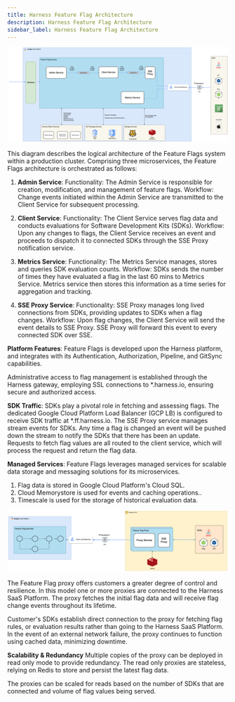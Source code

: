```yaml
---
title: Harness Feature Flag Architecture
description: Harness Feature Flag Architecture
sidebar_label: Harness Feature Flag Architecture
---
```


![](./static/harness_ff_architecture.png)

This diagram describes the logical architecture of the Feature Flags system within a production cluster. Comprising three microservices, the Feature Flags architecture is orchestrated as follows:

1. **Admin Service**:
Functionality: The Admin Service is responsible for creation, modification, and management of feature flags.
Workflow: Change events initiated within the Admin Service are transmitted to the Client Service for subsequent processing.


2. **Client Service**:
Functionality: The Client Service serves flag data and conducts evaluations for Software Development Kits (SDKs).
Workflow: Upon any changes to flags, the Client Service receives an event and proceeds to dispatch it to connected SDKs through the SSE Proxy notification service.


3. **Metrics Service**:
Functionality: The Metrics Service manages, stores and queries SDK evaluation counts.
Workflow: SDKs sends the number of times they have evaluated a flag in the last 60 mins to Metrics Service. Metrics service then stores this information as a time series for aggregation and tracking.


4. **SSE Proxy Service**:
Functionality: SSE Proxy manages long lived connections from SDKs, providing updates to SDKs when a flag changes.
Workflow: Upon flag changes, the Client Service will send the event details to SSE Proxy.  SSE Proxy will forward this event to every connected SDK over SSE.


**Platform Features**:
Feature Flags is developed upon the Harness platform, and integrates with its Authentication, Authorization, Pipeline, and GitSync capabilities. 

Administrative access to flag management is established through the Harness gateway, employing SSL connections to *.harness.io, ensuring secure and authorized access.

**SDK Traffic**:
SDKs play a pivotal role in fetching and assessing flags. The dedicated Google Cloud Platform Load Balancer (GCP LB) is configured to receive SDK traffic at *.ff.harness.io. The SSE Proxy service manages stream events for SDKs. Any time a flag is changed an event will be pushed down the stream to notify the SDKs that there has been an update.  Requests to fetch flag values are all routed to the client service, which will process the request and return the flag data.

**Managed Services**:
Feature Flags leverages managed services for scalable data storage and messaging solutions for its microservices.
1. Flag data is stored in Google Cloud Platform's Cloud SQL.
2. Cloud Memorystore is used for events and caching operations..
3. Timescale is used for the storage of historical evaluation data.



![](./static/harness_ff_with_proxy_architecture.png)

The Feature Flag proxy offers customers a greater degree of control and resilience. In this model one or more proxies are connected to the Harness SaaS Platform. The proxy fetches the initial flag data and will receive flag change events throughout its lifetime.

Customer's SDKs establish direct connection to the proxy for fetching flag rules, or evaluation results rather than going to the Harness SaaS Platform. In the event of an external network failure, the proxy continues to function using cached data, minimizing downtime.

**Scalability & Redundancy**
Multiple copies of the proxy can be deployed in read only mode to provide redundancy. The read only proxies are stateless, relying on Redis to store and persist the latest flag data. 

The proxies can be scaled for reads based on the number of SDKs that are connected and volume of flag values being served.


